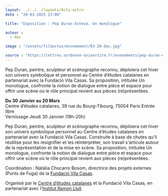 ```yaml
---
layout: ../../../layouts/Actu.astro
date : "20-03-2025 23:00"

title: "Exposition : Pep Duran Esteva. Un monologue"

auteur :
  - dac

image : "/assets/fildactus/encemoment/03-20-dac.jpg"

source : "https://lettres.sorbonne-universite.fr/evenements/pep-duran-esteva-un-monologue"
---
```


Pep Duran, peintre, sculpteur et scénographe reconnu, déploiera cet hiver son univers symbolique et personnel au Centre d’études catalanes en partenariat avec la Fundació Vila Casas. Sa proposition, intitulée Un monologue, confronte la notion de dialogue entre pièce et espace pour offrir une scène où le rôle principal revient aux pièces (re)présentées.

__Du 30 Janvier au 20 Mars__  
Centre d’études catalanes, 39 rue du Bourg-Tibourg, 75004 Paris
Entrée libre  
Vernissage Jeudi 30 Janvier (18h-20h)

Pep Duran, peintre, sculpteur et scénographe reconnu, déploiera cet hiver son univers symbolique personnel au Centre d’études catalanes en partenariat avec la Fundació Vila Casas. Construite à base de chutes qu'il réutilise pour les resignifier et les réinterpréter, son travail s'articule autour de la représentation et de la mise en scène. Sa proposition, intitulée Un monologue, confronte la notion de dialogue entre pièce et espace pour offrir une scène où le rôle principal revient aux pièces (re)présentées.  

Coordination : Natàlia Chocarro Bosom, directrice des projets externes (Punts de Fuga) de la [Fundació Vila Casas](https://www.fundaciovilacasas.com/ca).

Organisé par le [Centre d’études catalanes](https://lettres.sorbonne-universite.fr/faculte-des-lettres/sites-campus-et-acces/centre-detudes-catalanes) et la Fundació Vila Casas, en partenariat avec l’[Institut Ramon Llull](https://www.llull.cat/francais/home/index.cfm).